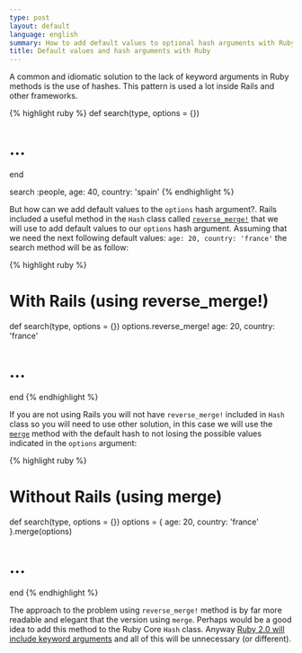 ```yaml
---
type: post
layout: default
language: english
summary: How to add default values to optional hash arguments with Ruby methods.
title: Default values and hash arguments with Ruby
---
```


A common and idiomatic solution to the lack of keyword arguments in Ruby methods is the use of hashes. This pattern is used a lot inside Rails and other frameworks. 

{% highlight ruby %}
def search(type, options = {})
  # ...
end

search :people, age: 40, country: 'spain'
{% endhighlight %}

But how can we add default values to the `options` hash argument?. Rails included a useful method in the `Hash` class called [`reverse_merge!`](http://api.rubyonrails.org/v2.3.8/classes/ActiveSupport/CoreExtensions/Hash/ReverseMerge.html) that we will use to add default values to our `options` hash argument. Assuming that we need the next following default values: `age: 20, country: 'france'` the search method will be as follow:

{% highlight ruby %}
# With Rails (using reverse_merge!)
def search(type, options = {})
  options.reverse_merge! age: 20, country: 'france'
  # ...
end
{% endhighlight %}

If you are not using Rails you will not have `reverse_merge!` included in `Hash` class so you will need to use other solution, in this case we will use the [`merge`](http://www.ruby-doc.org/core-1.9.3/Hash.html#method-i-merge) method with the default hash to not losing the possible values indicated in the `options` argument:

{% highlight ruby %}
# Without Rails (using merge)
def search(type, options = {})
  options = { age: 20, country: 'france' }.merge(options)
  # ...
end
{% endhighlight %}

The approach to the problem using `reverse_merge!` method is by far more readable and elegant that the version using `merge`. Perhaps would be a good idea to add this method to the Ruby Core `Hash` class. Anyway [Ruby 2.0 will include keyword arguments](http://ruby-dev.info/posts/44602) and all of this will be unnecessary (or different).